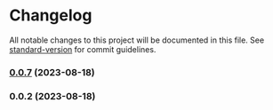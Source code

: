 # Changelog

All notable changes to this project will be documented in this file. See [standard-version](https://github.com/conventional-changelog/standard-version) for commit guidelines.

### [0.0.7](https://github.com/Clover-You/wisdom-mall-web/compare/v0.0.2...v0.0.7) (2023-08-18)

### 0.0.2 (2023-08-18)
